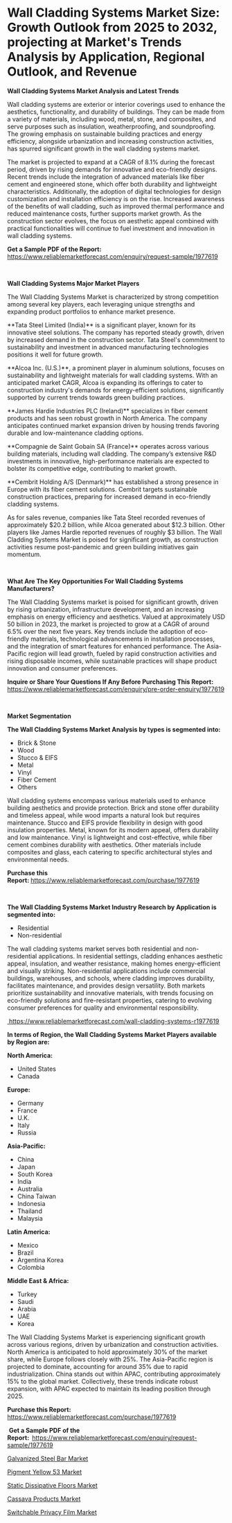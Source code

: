 <p><h1>Wall Cladding Systems Market Size: Growth Outlook from 2025 to 2032, projecting at Market's Trends Analysis by Application, Regional Outlook, and Revenue</h1></p><p><strong>Wall Cladding Systems Market Analysis and Latest Trends</strong></p>
<p><p>Wall cladding systems are exterior or interior coverings used to enhance the aesthetics, functionality, and durability of buildings. They can be made from a variety of materials, including wood, metal, stone, and composites, and serve purposes such as insulation, weatherproofing, and soundproofing. The growing emphasis on sustainable building practices and energy efficiency, alongside urbanization and increasing construction activities, has spurred significant growth in the wall cladding systems market.</p><p>The market is projected to expand at a CAGR of 8.1% during the forecast period, driven by rising demands for innovative and eco-friendly designs. Recent trends include the integration of advanced materials like fiber cement and engineered stone, which offer both durability and lightweight characteristics. Additionally, the adoption of digital technologies for design customization and installation efficiency is on the rise. Increased awareness of the benefits of wall cladding, such as improved thermal performance and reduced maintenance costs, further supports market growth. As the construction sector evolves, the focus on aesthetic appeal combined with practical functionalities will continue to fuel investment and innovation in wall cladding systems.</p></p>
<p><strong>Get a Sample PDF of the Report:&nbsp;</strong> <a href="https://www.reliablemarketforecast.com/enquiry/request-sample/1977619?utm_campaign=1097&utm_medium=2&utm_source=Github&utm_content=ia&utm_term=01042025&utm_id=wall-cladding-systems">https://www.reliablemarketforecast.com/enquiry/request-sample/1977619</a></p>
<p>&nbsp;</p>
<p><strong>Wall Cladding Systems Major Market Players</strong></p>
<p><p>The Wall Cladding Systems Market is characterized by strong competition among several key players, each leveraging unique strengths and expanding product portfolios to enhance market presence. </p><p>**Tata Steel Limited (India)** is a significant player, known for its innovative steel solutions. The company has reported steady growth, driven by increased demand in the construction sector. Tata Steel's commitment to sustainability and investment in advanced manufacturing technologies positions it well for future growth.</p><p>**Alcoa Inc. (U.S.)**, a prominent player in aluminum solutions, focuses on sustainability and lightweight materials for wall cladding systems. With an anticipated market CAGR, Alcoa is expanding its offerings to cater to construction industry's demands for energy-efficient solutions, significantly supported by current trends towards green building practices.</p><p>**James Hardie Industries PLC (Ireland)** specializes in fiber cement products and has seen robust growth in North America. The company anticipates continued market expansion driven by housing trends favoring durable and low-maintenance cladding options.</p><p>**Compagnie de Saint Gobain SA (France)** operates across various building materials, including wall cladding. The company’s extensive R&D investments in innovative, high-performance materials are expected to bolster its competitive edge, contributing to market growth.</p><p>**Cembrit Holding A/S (Denmark)** has established a strong presence in Europe with its fiber cement solutions. Cembrit targets sustainable construction practices, preparing for increased demand in eco-friendly cladding systems.</p><p>As for sales revenue, companies like Tata Steel recorded revenues of approximately $20.2 billion, while Alcoa generated about $12.3 billion. Other players like James Hardie reported revenues of roughly $3 billion. The Wall Cladding Systems Market is poised for significant growth, as construction activities resume post-pandemic and green building initiatives gain momentum.</p></p>
<p>&nbsp;</p>
<p><strong>What Are The Key Opportunities For Wall Cladding Systems Manufacturers?</strong></p>
<p><p>The Wall Cladding Systems market is poised for significant growth, driven by rising urbanization, infrastructure development, and an increasing emphasis on energy efficiency and aesthetics. Valued at approximately USD 50 billion in 2023, the market is projected to grow at a CAGR of around 6.5% over the next five years. Key trends include the adoption of eco-friendly materials, technological advancements in installation processes, and the integration of smart features for enhanced performance. The Asia-Pacific region will lead growth, fueled by rapid construction activities and rising disposable incomes, while sustainable practices will shape product innovation and consumer preferences.</p></p>
<p><strong>Inquire or Share Your Questions If Any Before Purchasing This Report:</strong> <a href="https://www.reliablemarketforecast.com/enquiry/pre-order-enquiry/1977619?utm_campaign=1097&utm_medium=2&utm_source=Github&utm_content=ia&utm_term=01042025&utm_id=wall-cladding-systems">https://www.reliablemarketforecast.com/enquiry/pre-order-enquiry/1977619</a></p>
<p>&nbsp;</p>
<p><strong>Market Segmentation</strong></p>
<p><strong>The Wall Cladding Systems Market Analysis by types is segmented into:</strong></p>
<p><ul><li>Brick & Stone</li><li>Wood</li><li>Stucco & EIFS</li><li>Metal</li><li>Vinyl</li><li>Fiber Cement</li><li>Others</li></ul></p>
<p><p>Wall cladding systems encompass various materials used to enhance building aesthetics and provide protection. Brick and stone offer durability and timeless appeal, while wood imparts a natural look but requires maintenance. Stucco and EIFS provide flexibility in design with good insulation properties. Metal, known for its modern appeal, offers durability and low maintenance. Vinyl is lightweight and cost-effective, while fiber cement combines durability with aesthetics. Other materials include composites and glass, each catering to specific architectural styles and environmental needs.</p></p>
<p><strong>Purchase this Report:&nbsp;</strong><a href="https://www.reliablemarketforecast.com/purchase/1977619?utm_campaign=1097&utm_medium=2&utm_source=Github&utm_content=ia&utm_term=01042025&utm_id=wall-cladding-systems">https://www.reliablemarketforecast.com/purchase/1977619</a></p>
<p>&nbsp;</p>
<p><strong>The Wall Cladding Systems Market Industry Research by Application is segmented into:</strong></p>
<p><ul><li>Residential</li><li>Non-residential</li></ul></p>
<p><p>The wall cladding systems market serves both residential and non-residential applications. In residential settings, cladding enhances aesthetic appeal, insulation, and weather resistance, making homes energy-efficient and visually striking. Non-residential applications include commercial buildings, warehouses, and schools, where cladding improves durability, facilitates maintenance, and provides design versatility. Both markets prioritize sustainability and innovative materials, with trends focusing on eco-friendly solutions and fire-resistant properties, catering to evolving consumer preferences for quality and environmental responsibility.</p></p>
<p><a href="https://www.reliablemarketforecast.com/wall-cladding-systems-r1977619?utm_campaign=1097&utm_medium=2&utm_source=Github&utm_content=ia&utm_term=01042025&utm_id=wall-cladding-systems">&nbsp;https://www.reliablemarketforecast.com/wall-cladding-systems-r1977619</a></p>
<p><strong>In terms of Region, the Wall Cladding Systems Market Players available by Region are:</strong></p>
<p>
    <p> <strong> North America: </strong>
        <ul>
            <li>United States</li>
            <li>Canada</li>
        </ul>
        </p> 
    <p> <strong> Europe: </strong>
        <ul>
            <li>Germany</li>
            <li>France</li>
            <li>U.K.</li>
            <li>Italy</li>
            <li>Russia</li>
        </ul>
        </p> 
    <p> <strong> Asia-Pacific: </strong>
        <ul>
            <li>China</li>
            <li>Japan</li>
            <li>South Korea</li>
            <li>India</li>
            <li>Australia</li>
            <li>China Taiwan</li>
            <li>Indonesia</li>
            <li>Thailand</li>
            <li>Malaysia</li>
        </ul>
        </p> 
    <p> <strong> Latin America: </strong>
        <ul>
            <li>Mexico</li>
            <li>Brazil</li>
            <li>Argentina Korea</li>
            <li>Colombia</li>
        </ul>
        </p> 
    <p> <strong> Middle East & Africa: </strong>
        <ul>
            <li>Turkey</li>
            <li>Saudi</li>
            <li>Arabia</li>
            <li>UAE</li>
            <li>Korea</li>
        </ul>
    </p>
    </p>
<p><p>The Wall Cladding Systems Market is experiencing significant growth across various regions, driven by urbanization and construction activities. North America is anticipated to hold approximately 30% of the market share, while Europe follows closely with 25%. The Asia-Pacific region is projected to dominate, accounting for around 35% due to rapid industrialization. China stands out within APAC, contributing approximately 15% to the global market. Collectively, these trends indicate robust expansion, with APAC expected to maintain its leading position through 2025.</p></p>
<p><strong>Purchase this Report: </strong><a href="https://www.reliablemarketforecast.com/purchase/1977619?utm_campaign=1097&utm_medium=2&utm_source=Github&utm_content=ia&utm_term=01042025&utm_id=wall-cladding-systems">https://www.reliablemarketforecast.com/purchase/1977619</a></p>
<p>&nbsp;<strong>Get a Sample PDF of the Report:&nbsp;&nbsp;</strong><a href="https://www.reliablemarketforecast.com/enquiry/request-sample/1977619?utm_campaign=1097&utm_medium=2&utm_source=Github&utm_content=ia&utm_term=01042025&utm_id=wall-cladding-systems">https://www.reliablemarketforecast.com/enquiry/request-sample/1977619</a></p>
<p><strong></strong></p>
<p><p><a href="https://github.com/danzopachllq/Market-Research-Report-List-1/blob/main/galvanized-steel-bar-market.md?utm_campaign=1097&utm_medium=2&utm_source=Github&utm_content=ia&utm_term=01042025&utm_id=wall-cladding-systems">Galvanized Steel Bar Market</a></p><p><a href="https://github.com/hadshpinay/Market-Research-Report-List-1/blob/main/pigment-yellow-53-market.md?utm_campaign=1097&utm_medium=2&utm_source=Github&utm_content=ia&utm_term=01042025&utm_id=wall-cladding-systems">Pigment Yellow 53 Market</a></p><p><a href="https://github.com/fendtdjunawo/Market-Research-Report-List-1/blob/main/static-dissipative-floors-market.md?utm_campaign=1097&utm_medium=2&utm_source=Github&utm_content=ia&utm_term=01042025&utm_id=wall-cladding-systems">Static Dissipative Floors Market</a></p><p><a href="https://github.com/ridchycarlas/Market-Research-Report-List-1/blob/main/cassava-products-market.md?utm_campaign=1097&utm_medium=2&utm_source=Github&utm_content=ia&utm_term=01042025&utm_id=wall-cladding-systems">Cassava Products Market</a></p><p><a href="https://github.com/catlowdarcys/Market-Research-Report-List-1/blob/main/switchable-privacy-film-market.md?utm_campaign=1097&utm_medium=2&utm_source=Github&utm_content=ia&utm_term=01042025&utm_id=wall-cladding-systems">Switchable Privacy Film Market</a></p></p>